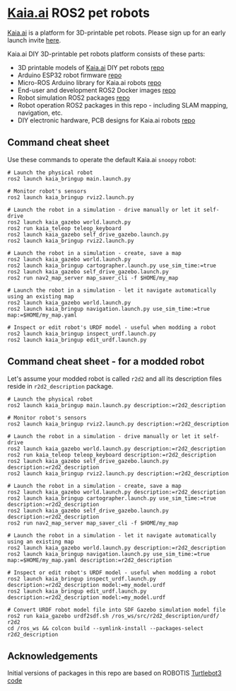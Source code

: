 # [Kaia.ai](https://kaia.ai) ROS2 pet robots

[Kaia.ai](https://kaia.ai) is a platform for 3D-printable pet robots. Please sign up for an early launch invite [here](https://remake.ai).

Kaia.ai DIY 3D-printable pet robots platform consists of these parts:
- 3D printable models of [Kaia.ai](https://kaia.ai) DIY pet robots [repo](https://github.com/kaiaai/3d_printables)
- Arduino ESP32 robot firmware [repo](https://github.com/kaiaai/arduino_fw/)
- Micro-ROS Arduino library for Kaia.ai robots [repo](https://github.com/kaiaai/micro_ros_arduino_kaia/)
- End-user and development ROS2 Docker images [repo](https://github.com/kaiaai/docker/)
- Robot simulation ROS2 packages [repo](https://github.com/kaiaai/kaia_simulations/)
- Robot operation ROS2 packages in this repo - including SLAM mapping, navigation, etc.
- DIY electronic hardware, PCB designs for Kaia.ai robots [repo](https://github.com/kaiaai/electronics/)

## Command cheat sheet
Use these commands to operate the default Kaia.ai `snoopy` robot:
```
# Launch the physical robot
ros2 launch kaia_bringup main.launch.py

# Monitor robot's sensors
ros2 launch kaia_bringup rviz2.launch.py

# Launch the robot in a simulation - drive manually or let it self-drive
ros2 launch kaia_gazebo world.launch.py
ros2 run kaia_teleop teleop_keyboard
ros2 launch kaia_gazebo self_drive_gazebo.launch.py
ros2 launch kaia_bringup rviz2.launch.py

# Launch the robot in a simulation - create, save a map
ros2 launch kaia_gazebo world.launch.py
ros2 launch kaia_bringup cartographer.launch.py use_sim_time:=true
ros2 launch kaia_gazebo self_drive_gazebo.launch.py
ros2 run nav2_map_server map_saver_cli -f $HOME/my_map

# Launch the robot in a simulation - let it navigate automatically using an existing map
ros2 launch kaia_gazebo world.launch.py
ros2 launch kaia_bringup navigation.launch.py use_sim_time:=true map:=$HOME/my_map.yaml

# Inspect or edit robot's URDF model - useful when modding a robot
ros2 launch kaia_bringup inspect_urdf.launch.py
ros2 launch kaia_bringup edit_urdf.launch.py
```

## Command cheat sheet - for a modded robot
Let's assume your modded robot is called `r2d2` and all its description files reside
in `r2d2_description` package.
```
# Launch the physical robot
ros2 launch kaia_bringup main.launch.py description:=r2d2_description

# Monitor robot's sensors
ros2 launch kaia_bringup rviz2.launch.py description:=r2d2_description

# Launch the robot in a simulation - drive manually or let it self-drive
ros2 launch kaia_gazebo world.launch.py description:=r2d2_description
ros2 run kaia_teleop teleop_keyboard description:=r2d2_description
ros2 launch kaia_gazebo self_drive_gazebo.launch.py description:=r2d2_description
ros2 launch kaia_bringup rviz2.launch.py description:=r2d2_description

# Launch the robot in a simulation - create, save a map
ros2 launch kaia_gazebo world.launch.py description:=r2d2_description
ros2 launch kaia_bringup cartographer.launch.py use_sim_time:=true description:=r2d2_description
ros2 launch kaia_gazebo self_drive_gazebo.launch.py description:=r2d2_description
ros2 run nav2_map_server map_saver_cli -f $HOME/my_map

# Launch the robot in a simulation - let it navigate automatically using an existing map
ros2 launch kaia_gazebo world.launch.py description:=r2d2_description
ros2 launch kaia_bringup navigation.launch.py use_sim_time:=true map:=$HOME/my_map.yaml description:=r2d2_description

# Inspect or edit robot's URDF model - useful when modding a robot
ros2 launch kaia_bringup inspect_urdf.launch.py description:=r2d2_description model:=my_model.urdf
ros2 launch kaia_bringup edit_urdf.launch.py description:=r2d2_description model:=my_model.urdf

# Convert URDF robot model file into SDF Gazebo simulation model file
ros2 run kaia_gazebo urdf2sdf.sh /ros_ws/src/r2d2_description/urdf/ r2d2
cd /ros_ws && colcon build --symlink-install --packages-select r2d2_description
```

## Acknowledgements
Initial versions of packages in this repo are based on ROBOTIS
[Turtlebot3 code](https://github.com/ROBOTIS-GIT/turtlebot3)

